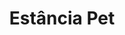---
layout: post
type: post
title: Estância Pet
description: ""
excerpt: "Desenvolvimento da landing page Estância Pet utilizando Pug e Sass."
categories: ['portfolio']
tags: ['Front-end']
comments: true
type: single
live: "https://pet.estancia.com.br/"
permalink: /portfolio/:title/
---